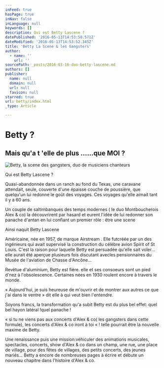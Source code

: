 ```yaml
---
inFeed: true
hasPage: true
inNav: false
inLanguage: null
keywords: []
description: Qui est Betty Lascene ?
datePublished: '2016-05-13T14:53:58.571Z'
dateModified: '2016-05-13T14:53:52.345Z'
title: 'Betty La Scene & les Gangsters'
author:
  - name: ''
    url: ''
sourcePath: _posts/2016-03-16-duo-betty-lascene.md
authors: []
publisher:
  name: null
  domain: null
  url: null
  favicon: null
starred: true
url: betty/index.html
_type: Article

---
```

# Betty ? 

## Mais qu'a t 'elle de plus ......que MOI ?
![Betty, la scene des gangsters, duo de musiciens chanteurs](https://s3-us-west-2.amazonaws.com/the-grid-img/p/b5a832543abb022ad76ddf1d4244cd02e758268a.jpg)

Qui est Betty Lascene ?

Quasi-abandonnée dans un ranch au fond du Texas, une caravane attendait, seule, couverte d'une épaisse couche de poussière, que quelqu'un lui redonne le goût des voyages. Ces voyages qu'elle aimait tant il y a 60 ans.

Un couple de saltimbanques des temps modernes ( le duo Montboucherois Alex & co) la découvrirent par hasard et eurent l'idée de lui redonner son panache d'antan en lui confiant un premier rôle : être une scene

Ainsi naquit Betty Lascene

Américaine, née en 1957, de marque Airstream . Elle futcréée par un des ingénieurs qui avait supervisé la construction du célèbre avion Spirit of St Louis. C'est la raison pour laquelle Betty est persuadée qu'elle sait voler... elle aurait été aperçue plusieurs fois discutant avecles pensionnaires du Musée de l'aviation de Chasse d'Ancône...

Revêtue d'aluminium, Betty est fière. elle et ses consoeurs sont un pied d'nez à l'obsolescence. Certaines nées en 1930 roulent encore à travers le monde.

« Aujourd'hui, je suis heureuse de m'ouvrir et de montrer aux autres ce que j'ai dans le ventre » dit elle à qui veut bien l'entendre.

Soyons francs, la transformation qu'a subit Betty est du plus bel effet: quel bel hayon latéral !quel panache !

« si tu ne viens pas aux concerts d'Alex & co( les gangsters dans cette formule), les concerts d'Alex & co iront à toi « ! telle pourrait être la nouvelle maxime de Betty.

Une renaissance puis une mission:véhiculer des animations musicales, spectacles, concerts, show d'Alex & co dans un champ, une rue, une place de village, pour des fêtes de villages, des petits concerts, des jeunes mariés... Betty a encore de nombreuses pages à écrire et débute un nouveau chapitre dans l'histoire d'Alex & co.
